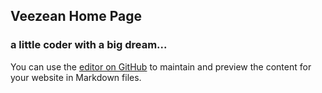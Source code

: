 ## Veezean Home Page
### a little coder with a big dream...

You can use the [editor on GitHub](https://github.com/veezean/veezean.github.com/edit/master/index.md) to maintain and preview the content for your website in Markdown files.

